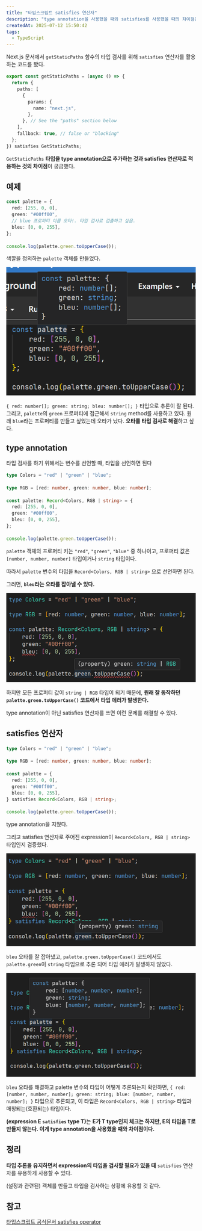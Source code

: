 ```yaml
---
title: "타입스크립트 satisfies 연산자"
description: "type annotation을 사용했을 때와 satisfies를 사용했을 때의 차이점은 무엇일까?"
createdAt: 2025-07-12 15:50:42
tags:
  - TypeScript
---
```


Next.js 문서에서 `getStaticPaths` 함수의 타입 검사를 위해 `satisfies` 연산자를 활용하는 코드를 봤다.

```ts {12}
export const getStaticPaths = (async () => {
  return {
    paths: [
      {
        params: {
          name: "next.js",
        },
      }, // See the "paths" section below
    ],
    fallback: true, // false or "blocking"
  };
}) satisfies GetStaticPaths;
```

`GetStaticPaths` **타입을 type annotation으로 추가하는 것과 satisfies 연산자로 적용하는 것의 차이점**이 궁금했다.

## 예제

```ts {4-5, 8}
const palette = {
  red: [255, 0, 0],
  green: "#00ff00",
  // blue 프로퍼티 이름 오타!. 타입 검사로 검출하고 싶음.
  bleu: [0, 0, 255],
};

console.log(palette.green.toUpperCase());
```

색깔을 정의하는 `palette` 객체를 만들었다.

![example](/images/posts/2025/satisfies-operator/example.webp)

`{ red: number[]; green: string; bleu: number[]; }` 타입으로 추론이 잘 된다. 그리고, `palette`의 `green` 프로퍼티에 접근해서 `string` method를 사용하고 있다. 원래 `blue`라는 프로퍼티를 만들고 싶었는데 오타가 났다. **오타를 타입 검사로 해결**하고 싶다.

## type annotation

타입 검사를 하기 위해서는 변수를 선언할 때, 타입을 선언하면 된다

```ts {5}
type Colors = "red" | "green" | "blue";

type RGB = [red: number, green: number, blue: number];

const palette: Record<Colors, RGB | string> = {
  red: [255, 0, 0],
  green: "#00ff00",
  bleu: [0, 0, 255],
};

console.log(palette.green.toUpperCase());
```

`palette` 객체의 프로퍼티 키는 `"red"`, `"green"`, `"blue"` 중 하나이고, 프로퍼티 값은 `[number, number, number]` 타입이거나 `string` 타입이다.

따라서 `palette` 변수의 타입을 `Record<Colors, RGB | string>` 으로 선언하면 된다.

그러면, **`bleu`라는 오타를 잡아낼 수 있다.**

![type-annotation](/images/posts/2025/satisfies-operator/type-annotation.webp)

하지만 모든 프로퍼티 값이 `string | RGB` 타입이 되기 때문에, **원래 잘 동작하던 `palette.green.toUpperCase()` 코드에서 타입 에러가 발생한다.**

type annotation이 아닌 satisfies 연산자를 쓰면 이런 문제를 해결할 수 있다.

## satisfies 연산자

```ts {9, 11}
type Colors = "red" | "green" | "blue";

type RGB = [red: number, green: number, blue: number];

const palette = {
  red: [255, 0, 0],
  green: "#00ff00",
  bleu: [0, 0, 255],
} satisfies Record<Colors, RGB | string>;

console.log(palette.green.toUpperCase());
```

type annotation을 지웠다.

그리고 satisfies 연산자로 주어진 expression이 `Record<Colors, RGB | string>` 타입인지 검증했다.

![satisfies-1](/images/posts/2025/satisfies-operator/satisfies-1.webp)

`bleu` 오타를 잘 잡아냈고, `palette.green.toUpperCase()` 코드에서도 `palette.green`이 `string` 타입으로 추론 되어 타입 에러가 발생하지 않았다.

![satisfies-2](/images/posts/2025/satisfies-operator/satisfies-2.webp)

`bleu` 오타를 해결하고 palette 변수의 타입이 어떻게 추론되는지 확인하면, `{ red: [number, number, number]; green: string; blue: [number, number, number]; }` 타입으로 추론되고, 이 타입은 `Record<Colors, RGB | string>` 타입과 매칭되는(호환되는) 타입이다.

<strong>(expression E `satisfies` type T)</strong>는 **E가 T type인지 체크는 하지만, E의 타입을 T로 만들지 않는다. 이게 type annotation을 사용했을 때와 차이점이다.**

## 정리

**타입 추론을 유지하면서 expression의 타입을 검사할 필요가 있을 때** `satisfies` 연산자를 유용하게 사용할 수 있다.

(설정과 관련된) 객체를 만들고 타입을 검사하는 상황에 유용할 것 같다.

## 참고

[타입스크립트 공식문서 satisfies operator](https://www.typescriptlang.org/docs/handbook/release-notes/typescript-4-9.html#the-satisfies-operator)
